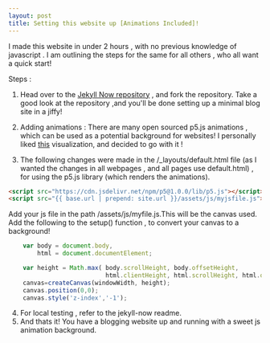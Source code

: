 ```yaml
---
layout: post
title: Setting this website up [Animations Included]!
---
```


I made this website in under 2 hours , with no previous knowledge of javascript . I am outlining the steps for the same for all others , who all want a quick start!

Steps :

1. Head over to the [Jekyll Now repository](https://github.com/barryclark/jekyll-now) , and fork the repository. Take a good look at the repository ,and you'll be done setting up a minimal blog site in a jiffy!

2. Adding animations : There are many open sourced p5.js animations , which can be used as a potential background for websites! I personally liked [this](https://github.com/CrypticGuy/Interactive-Background) visualization, and decided to go with it !

3. The following changes were made in the /_layouts/default.html file (as I wanted the changes in all webpages , and all pages use default.html) , for using the p5.js library (which renders the animations). 
```html
<script src="https://cdn.jsdelivr.net/npm/p5@1.0.0/lib/p5.js"></script>
<script src="{{ base.url | prepend: site.url }}/assets/js/myjsfile.js"></script>
```
Add your js file in the path /assets/js/myfile.js.This will be the canvas used.
Add the following to the setup() function , to convert your canvas to a background!
```javascript
    var body = document.body,
        html = document.documentElement;

    var height = Math.max( body.scrollHeight, body.offsetHeight, 
                           html.clientHeight, html.scrollHeight, html.offsetHeight );//Height of body element
    canvas=createCanvas(windowWidth, height);
    canvas.position(0,0);
    canvas.style('z-index','-1');
```
4. For local testing , refer to the jekyll-now readme.
5. And thats it! You have a blogging website up and running with a sweet js animation background.

